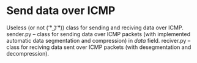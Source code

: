 # Send data over ICMP
Useless (or not ( ͡° ͜ʖ ͡°)) class for sending and reciving data over ICMP.
sender.py – class for sending data over ICMP packets (with implemented automatic data segmentation and compression) in *data* field.
reciver.py – class for reciving data sent over ICMP packets (with desegmentation and decompression).